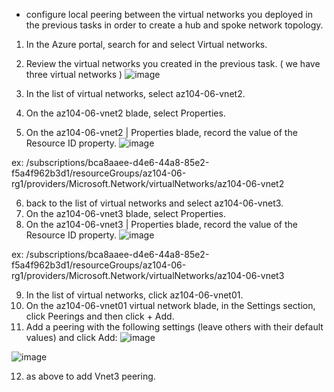 - configure local peering between the virtual networks you deployed in the previous tasks in order to create a hub and spoke network topology.

1. In the Azure portal, search for and select Virtual networks.
2. Review the virtual networks you created in the previous task. ( we have three virtual networks )
![image](https://github.com/Nessa13044/Implement_Traffic_managerment_AZURE/assets/114730329/6b990268-66e1-4a22-a481-f4720f12c95a)

3. In the list of virtual networks, select az104-06-vnet2.
4. On the az104-06-vnet2 blade, select Properties.
5. On the az104-06-vnet2 | Properties blade, record the value of the Resource ID property.
![image](https://github.com/Nessa13044/Implement_Traffic_managerment_AZURE/assets/114730329/5180ddd2-a738-4784-96b3-3f77cfaa485a)

ex: /subscriptions/bca8aaee-d4e6-44a8-85e2-f5a4f962b3d1/resourceGroups/az104-06-rg1/providers/Microsoft.Network/virtualNetworks/az104-06-vnet2

6. back to the list of virtual networks and select az104-06-vnet3.
7. On the az104-06-vnet3 blade, select Properties.
8. On the az104-06-vnet3 | Properties blade, record the value of the Resource ID property.
![image](https://github.com/Nessa13044/Implement_Traffic_managerment_AZURE/assets/114730329/24bb4dcc-0f95-4512-ab1f-7062e86227d3)

ex: /subscriptions/bca8aaee-d4e6-44a8-85e2-f5a4f962b3d1/resourceGroups/az104-06-rg1/providers/Microsoft.Network/virtualNetworks/az104-06-vnet3

9. In the list of virtual networks, click az104-06-vnet01.
10. On the az104-06-vnet01 virtual network blade, in the Settings section, click Peerings and then click + Add.
11. Add a peering with the following settings (leave others with their default values) and click Add:
![image](https://github.com/Nessa13044/Implement_Traffic_managerment_AZURE/assets/114730329/0646f921-4340-4fd9-9da5-98acbea45158)

![image](https://github.com/Nessa13044/Implement_Traffic_managerment_AZURE/assets/114730329/e6e0504e-4a2e-48d4-8191-95e5983dfe88)

12. as above to add Vnet3 peering.






